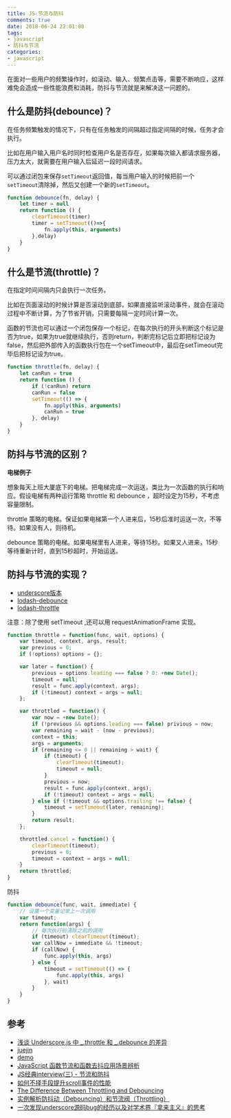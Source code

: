 ```yaml
---
title: JS-节流与防抖
comments: true
date: 2018-06-24 22:01:08
tags:
- javascript
- 防抖与节流
categories:
- javascript
---
```


在面对一些用户的频繁操作时，如滚动、输入、频繁点击等，需要不断响应，这样难免会造成一些性能浪费和消耗，防抖与节流就是来解决这一问题的。
<!--more-->

## 什么是防抖(debounce)？

在任务频繁触发的情况下，只有在任务触发的间隔超过指定间隔的时候，任务才会执行。

比如在用户输入用户名时同时检查用户名是否存在，如果每次输入都请求服务器，压力太大，就需要在用户输入后延迟一段时间请求。

可以通过闭包来保存`setTimeout`返回值，每当用户输入的时候把前一个`setTimeout`清除掉，然后又创建一个新的`setTimeout`。

```js
function debounce(fn, delay) {
    let timer = null
    return function () {
        clearTimeout(timer)
        timer = setTimeout(()=>{
            fn.apply(this, arguments)
        },delay)
    }
}
```

## 什么是节流(throttle)？

在指定时间间隔内只会执行一次任务。

比如在页面滚动的时候计算是否滚动到底部，如果直接监听滚动事件，就会在滚动过程中不断计算，为了节省开销，只需要每隔一定时间计算一次。

函数的节流也可以通过一个闭包保存一个标记，在每次执行的开头判断这个标记是否为true，如果为true就继续执行，否则return，判断完标记后立即把标记设为false，然后把外部传入的函数执行包在一个setTimeout中，最后在setTimeout完毕后把标记设为true。

```js
function throttle(fn, delay) {
    let canRun = true
    return function () {
        if (!canRun) return 
        canRun = false
        setTimeout(() => {
            fn.apply(this, arguments)
            canRun = true
        }, delay)
    }
}
```

## 防抖与节流的区别？

**电梯例子**

想象每天上班大厦底下的电梯。把电梯完成一次运送，类比为一次函数的执行和响应。假设电梯有两种运行策略 throttle 和 debounce ，超时设定为15秒，不考虑容量限制。

throttle 策略的电梯。保证如果电梯第一个人进来后，15秒后准时运送一次，不等待。如果没有人，则待机。

debounce 策略的电梯。如果电梯里有人进来，等待15秒。如果又人进来，15秒等待重新计时，直到15秒超时，开始运送。

## 防抖与节流的实现？

- [underscore版本](https://github.com/jashkenas/underscore/blob/master/underscore.js)
- [lodash-debounce](https://github.com/lodash/lodash/blob/master/debounce.js)
- [lodash-throttle](https://github.com/lodash/lodash/blob/master/throttle.js)

注意：除了使用 setTimeout ,还可以用 requestAnimationFrame 实现。

```js
function throttle = function(func, wait, options) {
    var timeout, context, args, result;
    var previous = 0;
    if (!options) options = {};

    var later = function() {
        previous = options.leading === false ? 0: +new Date();
        timeout = null;
        result = func.apply(context, args);
        if (!timeout) context = args = null;
    };

    var throttled = function() {
        var now = +new Date();
        if (!previous && options.leading === false) privious = now;
        var remaining = wait - (now - previous);
        context = this;
        args = arguments;
        if (remaining <= 0 || remaining > wait) {
            if (timeout) {
                clearTimeout(timeout);
                timeout = null;
            }
            previous = now;
            result = func.apply(context, args);
            if (!timeout) context = args = null;
        } else if (!timeout && options.trailing !== false) {
            timeout = setTimeout(later, remaining);
        }
        return result;
    };

    throttled.cancel = function() {
        clearTimeout(timeout);
        previous = 0;
        timeout = context = args = null;
    }
    return throttled;
}
```
防抖
```js
function debounce(func, wait, immediate) {
    // 设置一个变量记录上一次调用
    var timeout;
    return function(args) {
        // 每次执行前清除之前的调用
        if (timeout) clearTimeout(timeout);
        var callNow = immediate && !timeout;
        if (callNow) {
            func.apply(this, args)
        } else {
            timeout = setTimeout(() => {
                func.apply(this, args)
            }, wait)
        }
    }
}
```

## 参考

- [浅谈 Underscore.js 中 _.throttle 和 _.debounce 的差异](https://blog.coding.net/blog/the-difference-between-throttle-and-debounce-in-underscorejs)
- [juejin](https://juejin.im/entry/58c0379e44d9040068dc952f)
- [demo](http://demo.nimius.net/debounce_throttle/)
- [JavaScript 函数节流和函数去抖应用场景辨析](https://github.com/hanzichi/underscore-analysis/issues/20)
- [JS经典interview(三) - 节流和防抖](https://github.com/ntscshen/ntscshen.github.io/issues/4)
- [如何不择手段提升scroll事件的性能](https://github.com/escawn/blog/issues/5)
- [The Difference Between Throttling and Debouncing](https://css-tricks.com/the-difference-between-throttling-and-debouncing/)
- [实例解析防抖动（Debouncing）和节流阀（Throttling）](https://jinlong.github.io/2016/04/24/Debouncing-and-Throttling-Explained-Through-Examples/)
- [一次发现underscore源码bug的经历以及对学术界『拿来主义』的思考](http://www.cnblogs.com/zichi/p/5331426.html)
